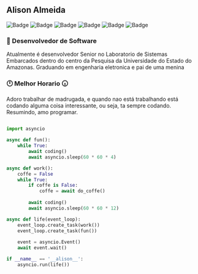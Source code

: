 ## Alison Almeida
![Badge](https://img.shields.io/badge/MongoDB-4.4-%2347A248?style=for-the-badge&logo=mongodb)
![Badge](https://img.shields.io/badge/Docker-20.17.7-%232496ED?style=for-the-badge&logo=docker)
![Badge](https://img.shields.io/badge/RabbitMQ-4.0-%23FF6600?style=for-the-badge&logo=rabbitmq)
![Badge](https://img.shields.io/badge/Python-3.11-%233776AB?style=for-the-badge&logo=python)
![Badge](https://img.shields.io/badge/Flutter-%2302569B?style=for-the-badge&logo=flutter)
![Badge](https://img.shields.io/badge/PostgreSQL-%234169E1?style=for-the-badge&logo=postgresql)
### 💼 Desenvolvedor de Software
<p>Atualmente é desenvolvedor Senior no Laboratorio de Sistemas Embarcados dentro do centro da Pesquisa da Universidade do Estado do Amazonas. Graduando em engenharia
eletronica e pai de uma menina</p>

### 🕛 Melhor Horario 🕡
<p>Adoro trabalhar de madrugada, e quando nao está trabalhando está codando alguma coisa interessante, ou seja, ta sempre codando.
Resumindo, amo programar.
</p>

```python

import asyncio

async def fun():
    while True:
        await coding()
        await asyncio.sleep(60 * 60 * 4)

async def work():
    coffe = False
    while True:
        if coffe is False:
            coffe = await do_coffe()
        
        await coding()
        await asyncio.sleep(60 * 60 * 12)

async def life(event_loop):
    event_loop.create_task(work())
    event_loop.create_task(fun())
    
    event = asyncio.Event()
    await event.wait()

if __name__ == '__alison__':
    asyncio.run(life())

```
